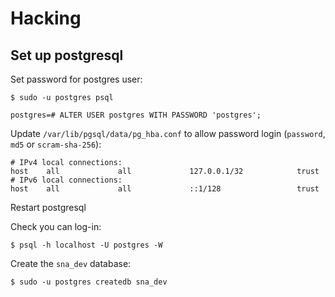 Hacking
=======

Set up postgresql
-----------------

Set password for postgres user:

    $ sudo -u postgres psql

    postgres=# ALTER USER postgres WITH PASSWORD 'postgres';

Update `/var/lib/pgsql/data/pg_hba.conf` to allow password login (`password`, `md5` or `scram-sha-256`):

    # IPv4 local connections:
    host    all             all             127.0.0.1/32            trust
    # IPv6 local connections:
    host    all             all             ::1/128                 trust

Restart postgresql

Check you can log-in:

    $ psql -h localhost -U postgres -W

Create the `sna_dev` database:

    $ sudo -u postgres createdb sna_dev
